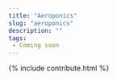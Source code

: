 ```yaml
---
title: "Aeroponics"
slug: "aeroponics"
description: ""
tags:
 - Coming soon
---
```


{% include contribute.html %}

